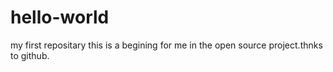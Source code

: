 # hello-world
my first repositary
this is a begining for me in the open source project.thnks to github.

